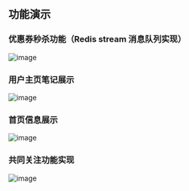 ## 功能演示
### 优惠券秒杀功能（Redis stream 消息队列实现）
![image](https://github.com/DIDA-lJ/Dianping/assets/97254796/baf48118-544d-4e37-97cd-2112e84d16a6)
### 用户主页笔记展示
![image](https://github.com/DIDA-lJ/Dianping/assets/97254796/20a852ef-a97c-43ce-addb-86b2ed7f9d6e)
### 首页信息展示
![image](https://github.com/DIDA-lJ/Dianping/assets/97254796/6f30cc8d-bf0f-44e9-aa7d-3f24aef5f9d3)
### 共同关注功能实现
![image](https://github.com/DIDA-lJ/Dianping/assets/97254796/8a7626db-64bf-4eff-92f9-ebe63c13a5fa)
